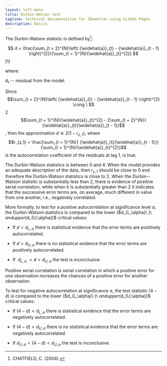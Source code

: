 ```yaml
---
layout: left-menu
title: Durbin-Watson test
tagline: technical documentation for JDemetra+ using GitHub Pages
description: Basics
---
```


The Durbin-Watson statistic is defined by[^81]:

 $$
 d = \frac{\sum_{t = 2}^{N}\left( {\widehat{a}}_{t} - {\widehat{a}}_{t - 1} \right)^{2}}{\sum_{t = 1}^{N}{\widehat{a}}_{t}^{2}}
 $$   \[1\] <!---\[7.143\]      -->

where:

${\widehat{a}}_{t}$ -- residual from the model.

Since
$$\sum_{t = 2}^{N}\left( {\widehat{a}}_{t} - {\widehat{a}}_{t - 1} \right)^{2} \cong \ $$2$$\sum_{t = 1}^{N}{\widehat{a}}_{t}^{2} - 2\sum_{t = 2}^{N}{ {\widehat{a}}_{t}{\widehat{a}}_{t - 1}}$$,
then the approximation $d \cong 2(1 - r_{z,1})$, where
$$r_{z,1} = \frac{\sum_{t = 1}^{N}{ {\widehat{a}}_{t}{\widehat{a}}_{t - 1}}}{\sum_{t = 1}^{N}{\widehat{a}}_{t}^{2}}$$
is the autocorrelation coefficient of the residuals at lag 1, is true.

The Durbin-Watson statistics is between 0 and 4. When the model provides
an adequate description of the data, then $r_{z,1}$ should be close to 0
and therefore the Durbin-Watson statistics is close to 2. When the
Durbin--Watson statistic is substantially less than 2, there is evidence
of positive serial correlation, while when it is substantially greater
than 2 it indicates that the successive error terms are, on average,
much different in value from one another, i.e., negatively correlated.

More formally, to test for a positive autocorrelation at
significance level $\alpha$, the Durbin-Watson statistics is compared to
the lower ($d_{L,\alpha}\ )\ $and upper ($d_{U,\alpha})$ critical
values:

-   If $d < d_{L,\alpha}$ there is statistical evidence that the error terms are positively autocorrelated.

-   If $d > d_{U,\alpha}$ there is no statistical evidence that the error terms are positively autocorrelated.

-   If  $d_{L,\alpha}$ $< d < d_{U,\alpha}$ the test is inconclusive.

Positive serial correlation is serial correlation in which a positive
error for one observation increases the chances of a positive error for
another observation.

To test for negative autocorrelation at significance$\ \alpha$, the test
statistic $(4 - d)$ is compared to the lower ($d_{L,\alpha}\ )\ $and
upper ($d_{U,\alpha})$ critical values:

-   If $\left( 4 - d \right) < d_{L,\alpha}$ there is statistical evidence that the error terms are negatively autocorrelated.

-   If $\left( 4 - d \right) > d_{U,\alpha}$ there is no statistical evidence that the error terms are negatively autocorrelated.

-   If $d_{U,\alpha} < \left( 4 - d \right) < d_{U,\alpha}$ the test is inconclusive.
    
    
[^81]: CHATFIELD, C. (2004).